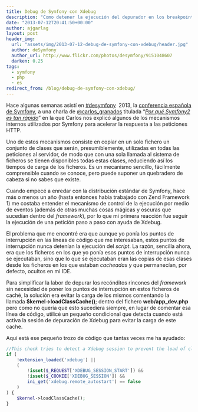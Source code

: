 ```yaml
---
title: Debug de Symfony con Xdebug
description: "Como detener la ejecución del depurador en los breakpoints definidos en el IDE evitando el cache de clases cuando se detecta una sesión de Xdebug en ejecución."
date: "2013-07-12T20:41:50+00:00"
author: ajgarlag
layout: post
header_img:
  url: "assets/img/2013-07-12-debug-de-symfony-con-xdebug/header.jpg"
  author: deSymfony
  author_url: http://www.flickr.com/photos/desymfony/9151048607
  darken: 0.25
tags:
  - symfony
  - php
  - es
redirect_from: /blog/debug-de-symfony-con-xdebug/
---
```

Hace algunas semanas asistí en [#desymfony](http://twitter.com/search?q=%23desymfony)  2013, la [conferencia española de Symfony](http://desymfony.com), a una charla de [@carlos_granados](http://twitter.com/carlos_granados) titulada &#8220;[_Por qué Symfony2 es tan rápido_](http://es.slideshare.net/carlosgranados/por-que-symfony2-es-tan-rpido)&#8221; en la que Carlos nos explicó algunos de los mecanismos internos utilizados por Symfony para acelerar la respuesta a las peticiones HTTP.

Uno de estos mecanismos consiste en copiar en un solo fichero un conjunto de clases que serán, presumiblemente, utilizadas en todas las peticiones al servidor, de modo que con una sola llamada al sistema de ficheros se tienen disponibles todas estas clases, reduciendo así los tiempos de carga de los ficheros. Es un mecanismo sencillo, fácilmente comprensible cuando se conoce, pero puede suponer un quebradero de cabeza si no sabes que existe.

Cuando empecé a enredar con la distribución estándar de Symfony, hace más o menos un año (hasta entonces había trabajado con Zend Framework 1) me costaba entender el mecanismo de control de la ejecución por medio de eventos (además de otras muchas cosas mágicas y oscuras que sucedían dentro del _framework_), por lo que mi primera reacción fue seguir la ejecución de una petición paso a paso con ayuda de Xdebug.

El problema que me encontré era que aunque yo ponía los puntos de interrupción en las líneas de código que me interesaban, estos puntos de interrupción nunca detenían la ejecución del _script_. La razón, sencilla ahora, era que los ficheros en los que yo ponía esos puntos de interrupción nunca se ejecutaban, sino que lo que se ejecutaban eran las copias de esas clases desde los ficheros en los que estaban _cacheadas_ y que permanecían, por defecto, ocultos en mi IDE.

Para simplificar la labor de depurar los recónditos rincones del _framework_ sin necesidad de poner los puntos de interrupción en estos ficheros de caché, la solución era evitar la carga de los mismos comentando la llamada **$kernel->loadClassCache()**; dentro del fichero **web/app_dev.php** pero como no quería que esto sucediera siempre, en lugar de comentar esa línea de código, utilicé un pequeño condicional que detecta cuando está activa la sesión de depuración de Xdebug para evitar la carga de este cache.

Aquí está ese pequeño trozo de código que tantas veces me ha ayudado:

```php
//This check tries to detect a Xdebug session to prevent the load of class cache
if (
    !extension_loaded('xdebug') ||
    (
        !isset($_REQUEST['XDEBUG_SESSION_START']) &&
        !isset($_COOKIE['XDEBUG_SESSION']) &&
        ini_get('xdebug.remote_autostart') == false
    )
) {
    $kernel->loadClassCache();
}
```
